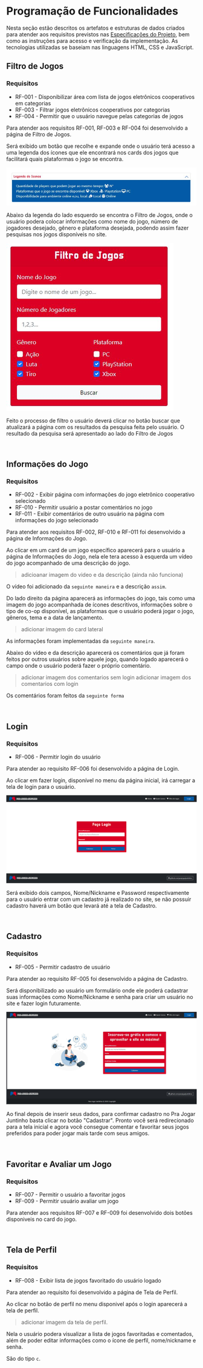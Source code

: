 # Programação de Funcionalidades

Nesta seção estão descritos os artefatos e estruturas de dados criados para atender aos requisitos previstos nas <a href="./especification.md">Especificações do Projeto</a>, bem como as instruções para acesso e verificação da implementação. As tecnologias utilizadas se baseiam nas linguagens HTML, CSS e JavaScript.

## Filtro de Jogos

### Requisitos

- RF-001 - Disponibilizar área com lista de jogos eletrônicos cooperativos em categorias
- RF-003 - Filtrar jogos eletrônicos cooperativos por categorias
- RF-004 - Permitir que o usuário navegue pelas categorias de jogos

Para atender aos requisitos RF-001, RF-003 e RF-004 foi desenvolvido a página de Filtro de Jogos.

Será exibido um botão que recolhe e expande onde o usuário terá acesso a uma legenda dos ícones que ele encontrará nos cards dos jogos que facilitará quais plataformas o jogo se encontra.

![legenda](img/entrega03/legenda.JPG)

Abaixo da legenda do lado esquerdo se encontra o Filtro de Jogos, onde o usuário podera colocar informações como nome do jogo, número de jogadores desejado, gênero e plataforma desejada, podendo assim fazer pesquisas nos jogos disponíveis no site.

![filtro](img/entrega03/filtro.JPG)

Feito o processo de filtro o usuário deverá clicar no botão buscar que atualizará a página com os resultados da pesquisa feita pelo usuário. O resultado da pesquisa será apresentado ao lado do Filtro de Jogos

<br/>

## Informações do Jogo

### Requisitos

- RF-002 - Exibir página com informações do jogo eletrônico cooperativo selecionado
- RF-010 - Permitir usuário a postar comentários no jogo
- RF-011 - Exibir comentários de outro usuário na página com informações do jogo selecionado

Para atender aos requisitos RF-002, RF-010 e RF-011 foi desenvolvido a página de Informações do Jogo.

Ao clicar em um card de um jogo específico aparecerá para o usuário a página de Informações do Jogo, nela ele tera acesso à esquerda um vídeo do jogo acompanhado de uma descrição do jogo.

> adicioanar imagem do video e da descrição (ainda não funciona)

O vídeo foi adicionado da `seguinte maneira` e a descrição `assim`.

Do lado direito da página aparecerá as informações do jogo, tais como uma imagem do jogo acompanhada de ícones descritivos, informações sobre o tipo de co-op disponível, as plataformas que o usuário poderá jogar o jogo, gêneros, tema e a data de lançamento.

> adicionar imagem do card lateral

As informações foram implementadas da `seguinte maneira`.

Abaixo do vídeo e da descrição aparecerá os comentários que já foram feitos por outros usuários sobre aquele jogo, quando logado aparecerá o campo onde o usuário poderá fazer o próprio comentário.

> adicionar imagem dos comentarios sem login
> adicionar imagem dos comentarios com login

Os comentários foram feitos da `seguinte forma`

<br/>

## Login

### Requisitos

- RF-006 - Permitir login do usuário

Para atender ao requisito RF-006 foi desenvolvido a página de Login.

Ao clicar em fazer login, disponível no menu da página inicial, irá carregar a tela de login para o usuário.

![login](img/entrega03/login.JPG)

Será exibido dois campos, Nome/Nickname e Password respectivamente para o usuário entrar com um cadastro já realizado no site, se não possuir cadastro haverá um botão que levará até a tela de Cadastro.

<br/>

## Cadastro

### Requisitos

- RF-005 - Permitir cadastro de usuário

Para atender ao requisito RF-005 foi desenvolvido a página de Cadastro.

Será disponibilizado ao usuário um formulário onde ele poderá cadastrar suas informações como Nome/Nickname e senha para criar um usuário no site e fazer login futuramente.

![cadastro](img/entrega03/cadastro.JPG)

Ao final depois de inserir seus dados, para confirmar cadastro no Pra Jogar Juntinho basta clicar no botão "Cadastrar". Pronto você será redirecionado para a tela inicial e agora você consegue comentar e favoritar seus jogos preferidos para poder jogar mais tarde com seus amigos.

<br/>

## Favoritar e Avaliar um Jogo

### Requisitos

- RF-007 - Permitir o usuário a favoritar jogos
- RF-009 - Permitir usuário avaliar um jogo

Para atender aos requisitos RF-007 e RF-009 foi desenvolvido dois botões disponiveis no card do jogo.



<br/>

## Tela de Perfil

### Requisitos

- RF-008 - Exibir lista de jogos favoritado do usuário logado

Para atender ao requisito foi desenvolvido a página de Tela de Perfil.

Ao clicar no botão de perfil no menu disponivel após o login aparecerá a tela de perfil.

> adicionar imagem da tela de perfil.

Nela o usuário podera visualizar a lista de jogos favoritadas e comentados, além de poder editar informações como o ícone de perfil, nome/nickname e senha.

São do tipo `c`.

<br/>
